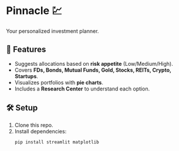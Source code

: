# Pinnacle 💹
Your personalized investment planner.

## 🚀 Features
- Suggests allocations based on **risk appetite** (Low/Medium/High).
- Covers **FDs, Bonds, Mutual Funds, Gold, Stocks, REITs, Crypto, Startups**.
- Visualizes portfolios with **pie charts**.
- Includes a **Research Center** to understand each option.

## 🛠 Setup
1. Clone this repo.
2. Install dependencies:
   ```bash
   pip install streamlit matplotlib
